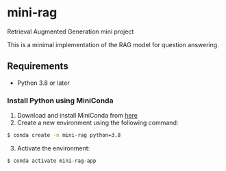 # mini-rag
Retrieval Augmented Generation mini project

This is a minimal implementation of the RAG model for question answering.

## Requirements

- Python 3.8 or later

### Install Python using MiniConda

1) Download and install MiniConda from [here](https://docs.anaconda.com/free/miniconda/index.html)
2) Create a new environment using the following command:
```bash
$ conda create -n mini-rag python=3.8
```
3) Activate the environment:
```bash
$ conda activate mini-rag-app
```
